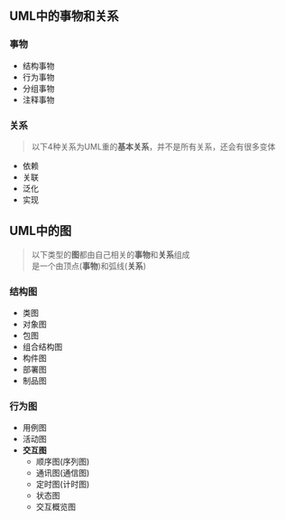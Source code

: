 ## UML中的事物和关系
### 事物
  + 结构事物
  + 行为事物
  + 分组事物
  + 注释事物
### 关系
  > 以下4种关系为UML重的**基本关系**，并不是所有关系，还会有很多变体
  + 依赖
  + 关联
  + 泛化
  + 实现
## UML中的图
  > 以下类型的**图**都由自己相关的**事物**和**关系**组成<br>
    是一个由顶点(**事物**)和弧线(**关系**)
### 结构图
  + 类图
  + 对象图
  + 包图
  + 组合结构图
  + 构件图
  + 部署图
  + 制品图
### 行为图
  + 用例图
  + 活动图
  + **交互图**
    + 顺序图(序列图)
    + 通讯图(通信图)
    + 定时图(计时图)
    + 状态图
    + 交互概览图
